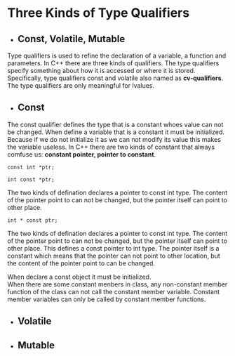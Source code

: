 # Three Kinds of Type Qualifiers
- ## **Const, Volatile, Mutable**
Type qualifiers is used to refine the declaration of a variable, a function and parameters. In C++ there are three kinds of qualifiers. The type qualifiers specify something about how it is accessed or where it is stored. Specifically, type qualifiers const and volatile also named as **cv-qualifiers**. The type qualifiers are only meaningful for lvalues.
- ## **Const**
The const qualifier defines the type that is a constant whoes value can not be changed. When define a variable that is a constant it must be initialized. Because if we do not initialize it as we can not modify its value this makes the variable useless.
In C++ there are two kinds of constant that always comfuse us: **constant pointer, pointer to constant**.

`const int *ptr;`

`int const *ptr;`

The two kinds of defination declares a pointer to const int type. The content of the pointer point to can not be changed, but the pointer itself can point to other place.

`int * const ptr;`

The two kinds of defination declares a pointer to const int type. The content of the pointer point to can not be changed, but the pointer itself can point to other place. This defines a const pointer to int type. The pointer itself is a constant which means that the pointer can not point to other location, but the content of the pointer point to can be changed.

When declare a const object it must be initialized.  
When there are some constant menbers in class, any non-constant member function of the class can not call the constant member variable. Constant member variables can only be called by constant member functions.

- ## **Volatile**

- ## **Mutable**
